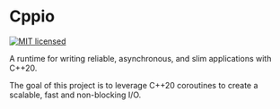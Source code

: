 # Cppio

[![MIT licensed][mit-badge]][mit-url]

A runtime for writing reliable, asynchronous, and slim applications with C++20.

The goal of this project is to leverage C++20 coroutines to create a scalable, fast and non-blocking I/O.

[mit-badge]: https://img.shields.io/badge/license-MIT-blue.svg
[mit-url]: https://github.com/yamashi/cppio/blob/master/LICENSE